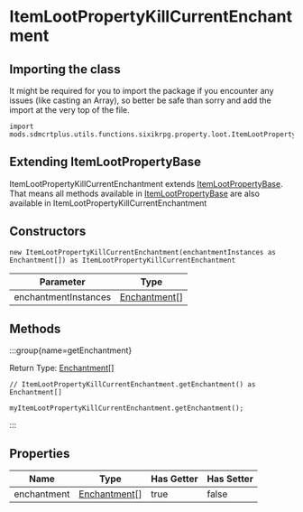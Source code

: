 # ItemLootPropertyKillCurrentEnchantment

## Importing the class

It might be required for you to import the package if you encounter any issues (like casting an Array), so better be safe than sorry and add the import at the very top of the file.
```zenscript
import mods.sdmcrtplus.utils.functions.sixikrpg.property.loot.ItemLootPropertyKillCurrentEnchantment;
```


## Extending ItemLootPropertyBase

ItemLootPropertyKillCurrentEnchantment extends [ItemLootPropertyBase](/mods/sdmcrtplus/utils/functions/sixikrpg/property/loot/ItemLootPropertyBase). That means all methods available in [ItemLootPropertyBase](/mods/sdmcrtplus/utils/functions/sixikrpg/property/loot/ItemLootPropertyBase) are also available in ItemLootPropertyKillCurrentEnchantment

## Constructors


```zenscript
new ItemLootPropertyKillCurrentEnchantment(enchantmentInstances as Enchantment[]) as ItemLootPropertyKillCurrentEnchantment
```
|      Parameter       |                            Type                            |
|----------------------|------------------------------------------------------------|
| enchantmentInstances | [Enchantment](/vanilla/api/item/enchantment/Enchantment)[] |



## Methods

:::group{name=getEnchantment}

Return Type: [Enchantment](/vanilla/api/item/enchantment/Enchantment)[]

```zenscript
// ItemLootPropertyKillCurrentEnchantment.getEnchantment() as Enchantment[]

myItemLootPropertyKillCurrentEnchantment.getEnchantment();
```

:::


## Properties

|    Name     |                            Type                            | Has Getter | Has Setter |
|-------------|------------------------------------------------------------|------------|------------|
| enchantment | [Enchantment](/vanilla/api/item/enchantment/Enchantment)[] | true       | false      |

